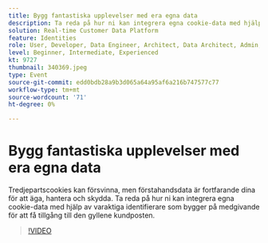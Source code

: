 ```yaml
---
title: Bygg fantastiska upplevelser med era egna data
description: Ta reda på hur ni kan integrera egna cookie-data med hjälp av varaktiga identifierare som bygger på medgivande för att få tillgång till den gyllene kundposten.
solution: Real-time Customer Data Platform
feature: Identities
role: User, Developer, Data Engineer, Architect, Data Architect, Admin, Leader
level: Beginner, Intermediate, Experienced
kt: 9727
thumbnail: 340369.jpeg
type: Event
source-git-commit: edd0bdb28a9b3d065a64a95af6a216b747577c77
workflow-type: tm+mt
source-wordcount: '71'
ht-degree: 0%

---
```


# Bygg fantastiska upplevelser med era egna data

Tredjepartscookies kan försvinna, men förstahandsdata är fortfarande dina för att äga, hantera och skydda. Ta reda på hur ni kan integrera egna cookie-data med hjälp av varaktiga identifierare som bygger på medgivande för att få tillgång till den gyllene kundposten.

>[!VIDEO](https://video.tv.adobe.com/v/340369/?quality=12&learn=on)
